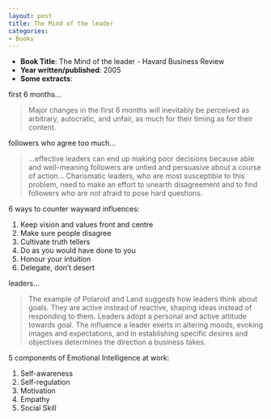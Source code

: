 ```yaml
---
layout: post
title: The Mind of the leader
categories:
- Books
---
```


- **Book Title**: The Mind of the leader - Havard Business Review
- **Year written/published**: 2005
- **Some extracts**: 

first 6 months...

> Major changes in the first 6 months will inevitably be perceived as arbitrary, autocratic, and unfair, as much for their timing as for their content.

followers who agree too much...

> …effective leaders can end up making poor decisions because able and well-meaning followers are untied and persuasive about a course of action… Charismatic leaders, who are most susceptible to this problem, need to make an effort to unearth disagreement and to find followers who are not afraid to pose hard questions.

6 ways to counter wayward influences:

1. Keep vision and values front and centre
2. Make sure people disagree
3. Cultivate truth tellers
4. Do as you would have done to you
5. Honour your intuition
6. Delegate, don’t desert

leaders...

> The example of Polaroid and Land suggests how leaders think about goals. They are active instead of reactive, shaping ideas instead of responding to them. Leaders adopt a personal and active attitude towards goal. The influence a leader exerts in altering moods, evoking images and expectations, and in establishing specific desires and objectives determines the direction a business takes.

5 components of Emotional Intelligence at work:

1. Self-awareness
2. Self-regulation
3. Motivation
4. Empathy
5. Social Skill
